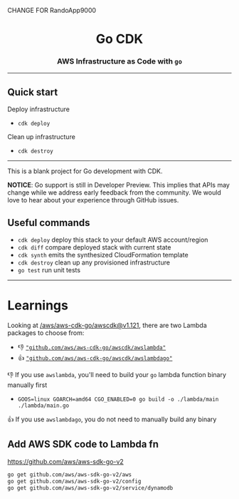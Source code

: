 CHANGE FOR RandoApp9000
<html>
<div align="center">
<h1>Go CDK</h1>
<h3>AWS Infrastructure as Code with <code>go</code></h3>

</div>
</html>

---

## Quick start

Deploy infrastructure

- `cdk deploy`

Clean up infrastructure

- `cdk destroy`

---

This is a blank project for Go development with CDK.

**NOTICE**: Go support is still in Developer Preview. This implies that APIs may
change while we address early feedback from the community. We would love to hear
about your experience through GitHub issues.

## Useful commands

- `cdk deploy` deploy this stack to your default AWS account/region
- `cdk diff` compare deployed stack with current state
- `cdk synth` emits the synthesized CloudFormation template
- `cdk destroy` clean up any provisioned infrastructure
- `go test` run unit tests

---

# Learnings

Looking at [/aws/aws-cdk-go/awscdk@v1.121](https://pkg.go.dev/github.com/aws/aws-cdk-go/awscdk), there are two Lambda packages to choose from:

- 👎 [`"github.com/aws/aws-cdk-go/awscdk/awslambda"`][awslambda]
- 👍 [`"github.com/aws/aws-cdk-go/awscdk/awslambdago"`][awslambdago]

👎 If you use `awslambda`, you'll need to build your `go` lambda function binary manually first

- `GOOS=linux GOARCH=amd64 CGO_ENABLED=0 go build -o ./lambda/main ./lambda/main.go`

👍 If you use `awslambdago`, you do not need to manually build any binary

[awslambda]: https://pkg.go.dev/github.com/aws/aws-cdk-go/awscdk@v1.121.0-devpreview/awslambda
[awslambdago]: https://pkg.go.dev/github.com/aws/aws-cdk-go/awscdk@v1.121.0-devpreview/awslambdago

## Add AWS SDK code to Lambda fn

https://github.com/aws/aws-sdk-go-v2

```bash
go get github.com/aws/aws-sdk-go-v2/aws
go get github.com/aws/aws-sdk-go-v2/config
go get github.com/aws/aws-sdk-go-v2/service/dynamodb
```
